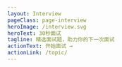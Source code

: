 ```yaml
---
layout: Interview
pageClass: page-interview
heroImage: /interview.svg
heroText: 30秒面试
tagline: 精选面试题，助力你的下一次面试
actionText: 开始面试 →
actionLink: /topic/
---
```


<!-- # 面试闯关

技术频道: channel

前端 frontend
后端 backend
小程序 miniprogram
人工智能 ai
区块链 bc
安全 netsec
Android android
iOS ios
工具 toolkit
程序员 programmer
更多标签 tags https://segmentfault.com/tags

分级
  - 难度 简单 中等 困难
  - 状态 未做 已解答 尝试过
  - 标签 二级分类等

- html
  -
- css
  - 两列布局，左列固定宽度，右列100宽度
  - css 滑动动画
- js
  - dom 事件模型
  - 原始绑定事件监听函数
  - call apply bind 区别
- vue
  - 生命周期
  - 组件间通信
- webpack
  - pwa
  - md5
- 小程序
- http 缓存
- nodejs
- 混合开发
- 微信端开发 8
- react 6
  - 过渡渲染

- 除了上面了解的内容，是否还有其他掌握的技能没被提及 -->
